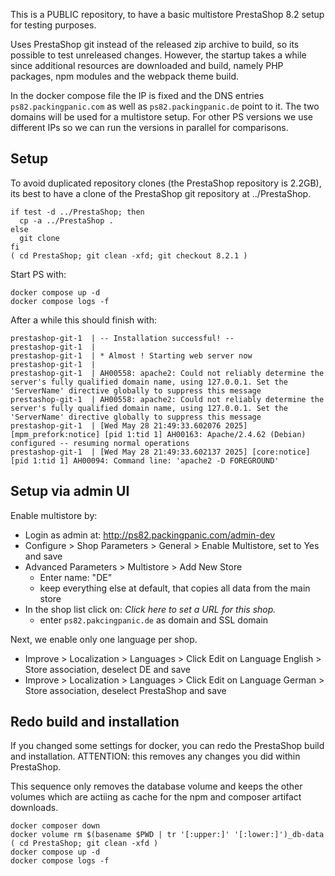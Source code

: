 This is a PUBLIC repository, to have a basic multistore PrestaShop 8.2 setup for
testing purposes.

Uses PrestaShop git instead of the released zip archive to build, so its 
possible to test unreleased changes. However, the startup takes a
while since additional resources are downloaded and build, namely PHP packages,
npm modules and the webpack theme build.

In the docker compose file the IP is fixed and the DNS entries
`ps82.packingpanic.com` as well as `ps82.packingpanic.de` point to it. The
two domains will be used for a multistore setup. For other PS versions we
use different IPs so we can run the versions in parallel for comparisons.

## Setup

To avoid duplicated repository clones (the PrestaShop repository is 2.2GB),
its best to have a clone of the PrestaShop git repository at ../PrestaShop.

````
if test -d ../PrestaShop; then
  cp -a ../PrestaShop .
else
  git clone 
fi
( cd PrestaShop; git clean -xfd; git checkout 8.2.1 )
````

Start PS with:

````
docker compose up -d
docker compose logs -f
````

After a while this should finish with:

````
prestashop-git-1  | -- Installation successful! --
prestashop-git-1  | 
prestashop-git-1  | * Almost ! Starting web server now
prestashop-git-1  | 
prestashop-git-1  | AH00558: apache2: Could not reliably determine the server's fully qualified domain name, using 127.0.0.1. Set the 'ServerName' directive globally to suppress this message
prestashop-git-1  | AH00558: apache2: Could not reliably determine the server's fully qualified domain name, using 127.0.0.1. Set the 'ServerName' directive globally to suppress this message
prestashop-git-1  | [Wed May 28 21:49:33.602076 2025] [mpm_prefork:notice] [pid 1:tid 1] AH00163: Apache/2.4.62 (Debian) configured -- resuming normal operations
prestashop-git-1  | [Wed May 28 21:49:33.602137 2025] [core:notice] [pid 1:tid 1] AH00094: Command line: 'apache2 -D FOREGROUND'
````

## Setup via admin UI

Enable multistore by:

- Login as admin at: http://ps82.packingpanic.com/admin-dev
- Configure > Shop Parameters > General > Enable Multistore, set to Yes and save
- Advanced Parameters > Multistore > Add New Store
  - Enter name: "DE"
  - keep everything else at default, that copies all data from the main store
- In the shop list click on: *Click here to set a URL for this shop.*
  - enter `ps82.pakcingpanic.de` as domain and SSL domain

Next, we enable only one language per shop.

- Improve > Localization > Languages > Click Edit on Language English > Store association, deselect DE and save
- Improve > Localization > Languages > Click Edit on Language German > Store association, deselect PrestaShop and save

## Redo build and installation

If you changed some settings for docker, you can redo the PrestaShop build
and installation. ATTENTION: this removes any changes you did within
PrestaShop.

This sequence only removes the database volume and keeps the other volumes
which are actiing as cache for the npm and composer artifact downloads.

```
docker composer down
docker volume rm $(basename $PWD | tr '[:upper:]' '[:lower:]')_db-data
( cd PrestaShop; git clean -xfd )
docker compose up -d
docker compose logs -f
```
